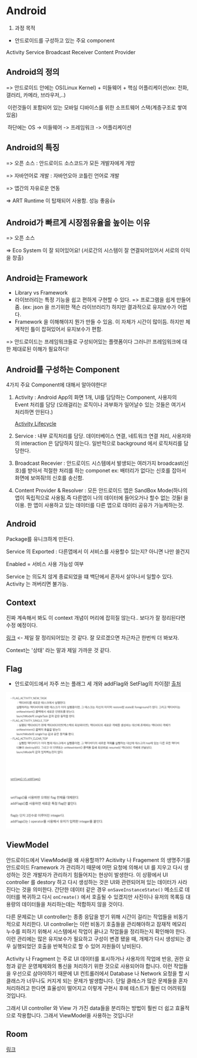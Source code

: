 # Android



1. 과정 목적

- 안드로이드를 구성하고 있는 주요 component

Activity Service Broadcast Receiver Content Provider



## Android의 정의

=> 안드로이드 안에는 OS(Linux Kernel) + 미들웨어 + 핵심 어플리케이션(ex: 전화, 갤러리, 카메라, 브라우저,..)

​     이런것들이 포함되어 있는 모바일 디바이스를 위한 소프트웨어 스택(계층구조로 쌓여있음) 

​	 하단에는 OS -> 미들웨어 -> 프레임워크 -> 어플리케이션



## Android의 특징

=> 오픈 소스 : 안드로이드 소스코드가 모든 개발자에게 개방

=> 자바언어로 개발 : 자바언오아 코틀린 언어로 개발

=> 앱간의 자유로운 연동

=> ART Runtime 이 탑재되어 사용함. 성능 좋음:+1:





## Android가 빠르게 시장점유율을 높이는 이유

=> 오픈 소스

=> Eco System 이 잘 되어있어요! (서로간의 시스템이 잘 연결되어있어서  서로의 이익을 창출)





## Android는 Framework

- Library vs Framework
- 라이브러리는 특정 기능을 쉽고 편하게 구현할 수 있다.  => 프로그램을 쉽게 만들어줌. (ex: json 을 쓰기위한 잭슨 라이브러리?) 하지만 결과적으로 유지보수가 어렵다.
- Framework 을 이해해야지 뭔가 만들 수 있음. 이 자체가 시간이 많이듬. 하지만 체계적인 틀이 잡혀있어서 유지보수가 편함. 

=> 안드로이드는 프레임워크들로 구성되어있는 플랫폼이다 그러니!! 프레임워크에 대한 제대로된 이해가 필요하다!



## Android를 구성하는 Component

4가지 주요 Component에 대해서 알아야한다!

1. Activity : Android App의 화면 1개, UI를 담당하는 Component, 사용자의 Event 처리를 담당 (오래걸리는 로직이나 과부화가 일어날수 있는 것들은 여기서 처리하면 안된다.)

   [Activity Lifecycle](https://starryz.tistory.com/2?category=853011)

   

2. Service : 내부 로직처리를 담당. 데이터베이스 연결, 네트워크 연결 처리, 사용자와의 interaction 은 담당하지 않는다. 일반적으로 background 에서 로직처리를 담당한다.

3. Broadcast Recevier : 안드로이드 시스템에서 발생되는 여러가지 broadcast(신호)를 받아서 적절한 처리를 하는 componet ex: 배터리가 없다는 신호를 잡아서 화면에 보여줘!의 신호를 송신함.

4. Content Provider & Resolver : 모든 안드로이드 앱은 SandBox Mode(하나의 앱이 독립적으로 사용됨.즉 다른앱이 나의 데이터에 들어오거나 할수 없는 것들l 을 이용. 한 앱이 사용하고 있는 데이터를 다른 앱으로 데이터 공유가 가능케하는것. 



## Android

Package를 유니크하게 만든다.





Service 의 Exported : 다른앱에서 이 서비스를 사용할수 있는지? 아니면 나만 쓸건지

Enabled = 서비스 사용 가능성 여부



Service 는 의도치 않게 종료되었을 떄 백단에서 혼자서 살아나서 일할수 있다. Activity 는 꺼버리면 불가능.

## Context

진짜 계속해서 봐도 이 context 개념이 머리에 잡히질 않는다.. 보다가 잘 정리된다면 수정 예정이다. 

[링크](https://starryz.tistory.com/4?category=853011) <- 제일 잘 정리되어있는 것 같다. 잘 모르겠으면 차근차근 한번씩 더 봐보자.

Context는 '상태' 라는 말과 제일 가까운 것 같다.





## Flag
- 안드로이드에서 자주 쓰는 플래그 세 개와 addFlag와 SetFlag의 차이점! [출처](https://stickyny.tistory.com/109)

![android_flag](images/android_flag-8898995.png)





## ViewModel

안드로이드에서 ViewModel을 왜 사용할까?? Acitivity 나 Fragement 의 생명주기를 안드로이드 Framework 가 관리하기 때문에 어떤 요청에 의해서 UI 를 지우고 다시  생성하는 것은 개발자가 관리하기 힘들어지는 현상이 발생한다. 이 상황에서 UI controller 를 destory 하고 다시 생성하는 것은 UI와 관련되어져 있는 데이터가 사라진다는 것을 의미한다. 간단한 데이터 같은 경우 `onSaveInstanceState()` 메소드로 데이터를 복귀하고 다시 `onCreate()` 에서 호출될 수 있겠지만 사진이나 유저의 목록등 대용량의 데이터들을 처리하는데는 적합하지 않을 것이다.

다른 문제로는 UI controller는 종종 응답을 받기 위해 시간이 걸리는 작업들을 비동기적으로 처리한다. UI controller는 이런 비동기 호출들을 관리해야하고 잠재적 메모리 누수를 피하기 위해서 시스템에서 작업이 끝나고 작업들을 정리하는지 확인해야 한다. 이런 관리에는 많은 유지보수가 필요하고 구성이 변경 됐을 때, 개체가 다시 생성되는 경우 실행되었던 호출을 반복적으로 할 수 있어 자원들이 낭비된다.

Activity 나 Fragment 는 주로 UI 데이터를 표시하거나 사용자의 작업에 반응, 권한 요청과 같은 운영체제와의 통신을 처리하기 위한 것으로 사용되어야 합니다. 이런 작업들을 우선으로 삼아야하기 때문에 UI 컨트롤러에서 Database 나 Network 요청을 할 시 클래스가 너무나도 커지게 되는 문제가 발생합니다. 단일 클래스가 많은 문제들을 혼자 처리하려고 한다면 효율성이 떨어지고 이렇게 구현시 후에 테스트가 훨씬 더 어려워질 것입니다.

그래서 UI controller 와 View 가 가진 data들을 분리하는 방법이 훨씬 더 쉽고 효율적으로 작용합니다. 그래서 ViewModel을 사용하는 것입니다!







## Room

[링크](https://tourspace.tistory.com/28?category=788397)
